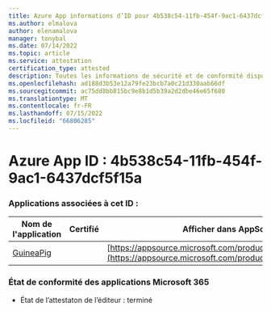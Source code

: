 ```yaml
---
title: Azure App informations d’ID pour 4b538c54-11fb-454f-9ac1-6437dcf5f15a
ms.author: elmalova
author: elenamalova
manager: tonybal
ms.date: 07/14/2022
ms.topic: article
ms.service: attestation
certification_type: attested
description: Toutes les informations de sécurité et de conformité disponibles pour 4b538c54-11fb-454f-9ac1-6437dcf5f15a.
ms.openlocfilehash: ad188d3b53e12a79fe23bcb7a0c21d330aab66df
ms.sourcegitcommit: ac75dd8bb815bc9e8b1d5b39a2d2dbe46e65f680
ms.translationtype: MT
ms.contentlocale: fr-FR
ms.lasthandoff: 07/15/2022
ms.locfileid: "66806285"
---
```

# <a name="azure-app-id-4b538c54-11fb-454f-9ac1-6437dcf5f15a"></a>Azure App ID : 4b538c54-11fb-454f-9ac1-6437dcf5f15a


### <a name="apps-associated-with-this-id"></a>Applications associées à cet ID :
| **Nom de l'application** | **Certifié** | **Afficher dans AppSource** |
|--------------|---------------|-----------------------|
| [GuineaPig](../forward/WA200003486.md) |  | [https://appsource.microsoft.com/product/office/WA200003486](https://appsource.microsoft.com/product/office/WA200003486) |

### <a name="microsoft-365-app-compliance-status"></a>État de conformité des applications Microsoft 365
- État de l’attestaton de l’éditeur : terminé
